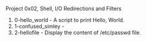 Project 0x02, Shell, I/O Redirections and Filters
1. 0-hello_world - A script to print Hello, World.
2. 1-confused_simley - 
3. 2-hellofile - Display the content of /etc/passwd file.
